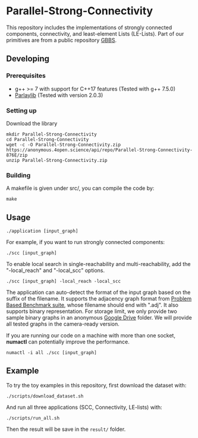 Parallel-Strong-Connectivity 
====================== 
This repository includes the implementations of strongly connected components, connectivity, and least-element Lists (LE-Lists). Part of our primitives are from a public repository [GBBS](https://github.com/ParAlg/gbbs).  

## Developing 

### Prerequisites 
* g++ &gt;= 7 with support for C++17 features (Tested with g++ 7.5.0) 
* [Parlaylib](https://github.com/cmuparlay/parlaylib/tree/281cc092be61629d3c944e0facb3b1869160564c) (Tested with version 2.0.3) 

### Setting up 
Download the library
```shell
mkdir Parallel-Strong-Connectivity  
cd Parallel-Strong-Connectivity  
wget -c -O Parallel-Strong-Connectivity.zip https://anonymous.4open.science/api/repo/Parallel-Strong-Connectivity-876E/zip  
unzip Parallel-Strong-Connectivity.zip  
```

### Building
A makefile is given under src/, you can compile the code by: 
```shell
make 
```

## Usage
```shell
./application [input_graph]  
```
For example, if you want to run strongly connected components: 
```shell
./scc [input_graph]  
```
To enable local search in single-reachability and multi-reachability, add the "-local\_reach" and "-local\_scc" options.

```shell
./scc [input_graph] -local_reach -local_scc  
```

The application can auto-detect the format of the input graph based on the suffix of the filename. It supports the adjacency graph format from [Problem Based Benchmark suite](http://www.cs.cmu.edu/~pbbs/benchmarks/graphIO.html), whose filename should end with ".adj". It also supports binary representation. For storage limit, we only provide two sample binary graphs in an anonymous [Google Drive](https://drive.google.com/drive/folders/1ztlrVgfLlmbR-McyhiRCtDYoMcR9Tyq3?usp=sharing) folder. We will provide all tested graphs in the camera-ready version.  

If you are running our code on a machine with more than one socket, **numactl** can potentially improve the performance.  
```shell
numactl -i all ./scc [input_graph]  
```

## Example
To try the toy examples in this repository, first download the dataset with:  
```shell
./scripts/download_dataset.sh  
```
And run all three applications (SCC, Connectivity, LE-lists) with:  
```shell
./scripts/run_all.sh 
```
Then the result will be save in the ``result/`` folder.  